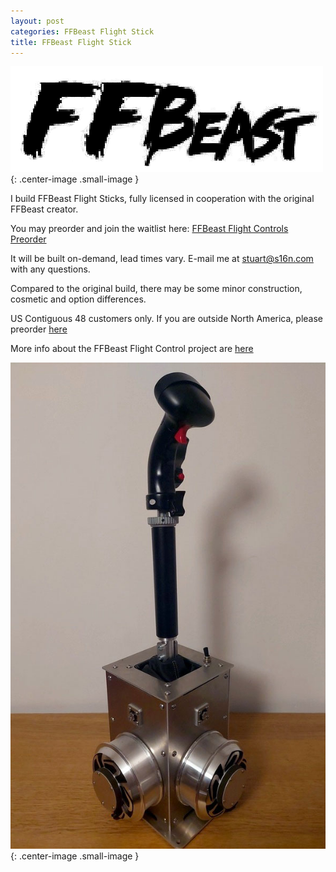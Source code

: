 ```yaml
---
layout: post
categories: FFBeast Flight Stick
title: FFBeast Flight Stick
---
```


![img](../assets/logo.png){: .center-image .small-image }

I build FFBeast Flight Sticks, fully licensed in cooperation with the original FFBeast creator. 

You may preorder and join the waitlist here: [FFBeast Flight Controls Preorder](https://forms.office.com/r/ZqVRTXDBVu)

It will be built on-demand, lead times vary. E-mail me at stuart@s16n.com with any questions.

Compared to the original build, there may be some minor construction, cosmetic and option differences. 

US Contiguous 48 customers only. If you are outside North America, please preorder [here](https://ffbeast.github.io/docs/en/joystick.html#ready-to-preorder)

More info about the FFBeast Flight Control project are [here](https://ffbeast.github.io/docs/en/joystick.html)

![img](../assets/thrustmaster_on_extender-1761523114117-6.jpg){: .center-image .small-image }



